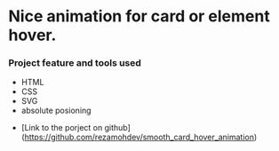 # Nice animation for card or element hover.

### Project feature and tools used

- HTML
- CSS
- SVG
- absolute posioning

* [Link to the porject on github] (https://github.com/rezamohdev/smooth_card_hover_animation)
